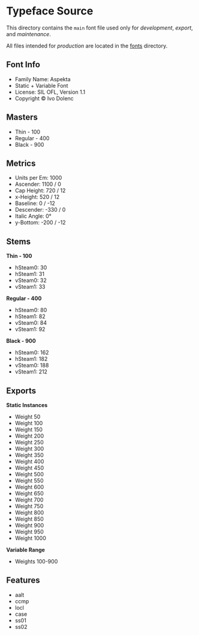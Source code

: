 # Typeface Source

This directory contains the `main` font file used only for _development_, _export_, and _maintenance_.

All files intended for _production_ are located in the [fonts](../fonts/) directory.

## Font Info

- Family Name: Aspekta
- Static + Variable Font
- License: SIL OFL, Version 1.1
- Copyright © Ivo Dolenc

## Masters

- Thin - 100
- Regular - 400
- Black - 900

## Metrics

- Units per Em: 1000
- Ascender: 1100 / 0
- Cap Height: 720 / 12
- x-Height: 520 / 12
- Baseline: 0 / -12
- Descender: -330 / 0
- Italic Angle: 0°
- y-Bottom: -200 / -12

## Stems

**Thin - 100**

- hSteam0: 30
- hSteam1: 31
- vSteam0: 32
- vSteam1: 33

**Regular - 400**

- hSteam0: 80
- hSteam1: 82
- vSteam0: 84
- vSteam1: 92

**Black - 900**

- hSteam0: 162
- hSteam1: 182
- vSteam0: 188
- vSteam1: 212

## Exports

**Static Instances**

- Weight 50
- Weight 100
- Weight 150
- Weight 200
- Weight 250
- Weight 300
- Weight 350
- Weight 400
- Weight 450
- Weight 500
- Weight 550
- Weight 600
- Weight 650
- Weight 700
- Weight 750
- Weight 800
- Weight 850
- Weight 900
- Weight 950
- Weight 1000

**Variable Range**

- Weights 100-900

## Features

- aalt
- ccmp
- locl
- case
- ss01
- ss02
